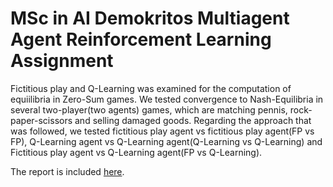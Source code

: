 # MSc in AI Demokritos Multiagent Agent Reinforcement Learning Assignment

Fictitious play and Q-Learning was examined for the computation of equiilibria in Zero-Sum games. We tested convergence to Nash-Equilibria in several two-player(two agents) games, which are matching pennis, rock-paper-scissors and selling damaged goods. Regarding the approach that was followed, we tested fictitious play agent vs fictitious play agent(FP vs FP), Q-Learning agent vs Q-Learning agent(Q-Learning vs Q-Learning) and Fictitious play agent vs Q-Learning agent(FP vs Q-Learning). 

The report is included [here](https://github.com/Tsili123/Computation-of-Equilibria-in-Zero-Sum-Games/blob/main/ReportAgents_mtn2323.pdf).
